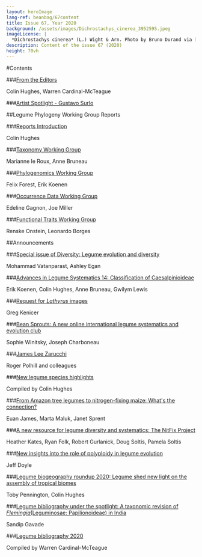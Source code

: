 ```yaml
---
layout: heroImage
lang-ref: beanbag/67content
title: Issue 67, Year 2020
background: /assets/images/Dichrostachys_cinerea_3952595.jpeg
imageLicense: |
  *Dichrostachys cinerea* (L.) Wight & Arn. Photo by Bruno Durand via [iNaturalist](https://www.gbif.org/occurrence/1898844739)
description: Content of the issue 67 (2020)
height: 70vh
---
```


#Contents


###[From the Editors](/beanbag/67/issue-67-from-the-editors/)

Colin Hughes, Warren Cardinal-McTeague

###[Artist Spotlight - Gustavo Surlo](/beanbag/67/issue-67-artist-spotlight-gustavo-surlo)

##Legume Phylogeny Working Group Reports

###[Reports Introduction](/beanbag/67/issue-67-legume-phylogeny-working-group-reports/)

Colin Hughes

###[Taxonomy Working Group](/beanbag/67/issue-67-lpwg-taxonomy-working-group/)

Marianne le Roux, Anne Bruneau

###[Phylogenomics Working Group](/beanbag/67/issue-67-lpwg-phylogenomics-working-group/)

Felix Forest, Erik Koenen

###[Occurrence Data Working Group](/beanbag/67/issue-67-lpwg-occurrence-data-working-group/)

Edeline Gagnon, Joe Miller

###[Functional Traits Working Group](/beanbag/67/issue-67-lpwg-functional-traits-working-group/)

Renske Onstein, Leonardo Borges

##Announcements

###[Special issue of Diversity: Legume evolution and diversity](/beanbag/67/issue-67-special-issue-of-diversity-legume-evolution-and-diversity/)

Mohammad Vatanparast, Ashley Egan

###[Advances in Legume Systematics 14: Classification of Caesalpinioideae](/beanbag/67/issue-67-advances-in-legume-systematics-14-classification-of-caesalpinioideae/)

Erik Koenen, Colin Hughes, Anne Bruneau, Gwilym Lewis

###[Request for *Lathyrus* images](/beanbag/67/issue-67-request-for-lathyrus-images/)

Greg Kenicer

###[Bean Sprouts: A new online international legume systematics and evolution club](/beanbag/67/issue-67-bean-sprouts/)

Sophie Winitsky, Joseph Charboneau

###[James Lee Zarucchi](/beanbag/67/issue-67-james-lee-zarucchi-phd-fls-1952-2019/)

Roger Polhill and colleagues

###[New legume species highlights](/beanbag/67/issue-67-new-legume-species-highlights-2020/)

Compiled by Colin Hughes

###[From Amazon tree legumes to nitrogen-fixing maize: What's the connection?](/beanbag/67/issue-67-from-amazon-tree-legumes-to-nitrogen-fixing-maize-whats-the-connection/)

Euan James, Marta Maluk, Janet Sprent

###[A new resource for legume diversity and systematics: The NitFix Project](/beanbag/67/issue-67-a-new-resource-for-legume-diversity-and-systematics-the-nit-fix-project/)

Heather Kates, Ryan Folk, Robert Gurlanick, Doug Soltis, Pamela Soltis

###[New insights into the role of polyploidy in legume evolution](/beanbag/67/issue-67-new-insights-into-the-role-of-polyploidy-in-legume-evolution/)

Jeff Doyle

###[Legume biogeography roundup 2020: Legume shed new light on the assembly of tropical biomes](/beanbag/67/issue-67-legume-biogeography-roundup-2020/)

Toby Pennington, Colin Hughes

###[Legume bibliography under the spotlight: A taxonomic revision of *Flemingia*(Leguminosae: Papilionoideae) in India](/beanbag/67/issue-67-legume-bibliography-under-the-spotlight/)

Sandip Gavade

###[Legume bibliography 2020](/beanbag/67/issue-67-legume-bibliography-2020/)

Compiled by Warren Cardinal-McTeague
